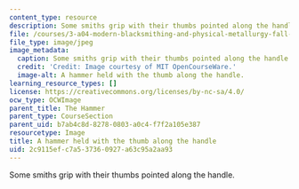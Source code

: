```yaml
---
content_type: resource
description: Some smiths grip with their thumbs pointed along the handle.
file: /courses/3-a04-modern-blacksmithing-and-physical-metallurgy-fall-2008/2c9115efc7a537360927a63c95a2aa93_012.jpg
file_type: image/jpeg
image_metadata:
  caption: Some smiths grip with their thumbs pointed along the handle.
  credit: 'Credit: Image courtesy of MIT OpenCourseWare.'
  image-alt: A hammer held with the thumb along the handle.
learning_resource_types: []
license: https://creativecommons.org/licenses/by-nc-sa/4.0/
ocw_type: OCWImage
parent_title: The Hammer
parent_type: CourseSection
parent_uid: b7ab4c8d-8278-0803-a0c4-f7f2a105e387
resourcetype: Image
title: A hammer held with the thumb along the handle
uid: 2c9115ef-c7a5-3736-0927-a63c95a2aa93
---
```

Some smiths grip with their thumbs pointed along the handle.